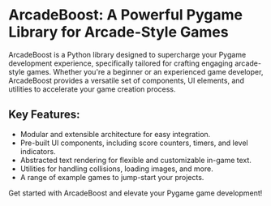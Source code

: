 # ArcadeBoost: A Powerful Pygame Library for Arcade-Style Games

ArcadeBoost is a Python library designed to supercharge your Pygame development experience, specifically tailored for crafting engaging arcade-style games. Whether you're a beginner or an experienced game developer, ArcadeBoost provides a versatile set of components, UI elements, and utilities to accelerate your game creation process.

## Key Features:

- Modular and extensible architecture for easy integration.
- Pre-built UI components, including score counters, timers, and level indicators.
- Abstracted text rendering for flexible and customizable in-game text.
- Utilities for handling collisions, loading images, and more.
- A range of example games to jump-start your projects.

Get started with ArcadeBoost and elevate your Pygame game development!
